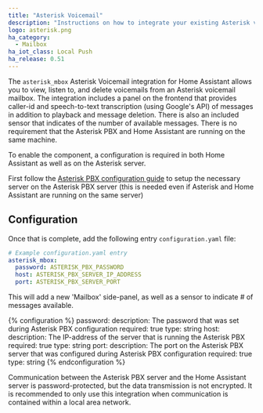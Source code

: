 ```yaml
---
title: "Asterisk Voicemail"
description: "Instructions on how to integrate your existing Asterisk voicemail within Home Assistant."
logo: asterisk.png
ha_category:
  - Mailbox
ha_iot_class: Local Push
ha_release: 0.51
---
```


The `asterisk_mbox` Asterisk Voicemail integration for Home Assistant allows you to view, listen to, and delete voicemails from an Asterisk voicemail mailbox. The integration includes a panel on the frontend that provides caller-id and speech-to-text transcription (using Google's API) of messages in addition to playback and message deletion. There is also an included sensor that indicates of the number of available messages. There is no requirement that the Asterisk PBX and Home Assistant are running on the same machine.

To enable the component, a configuration is required in both Home Assistant as well as on the Asterisk server.

First follow the [Asterisk PBX configuration guide](/docs/asterisk_mbox/) to setup the necessary server on the Asterisk PBX server (this is needed even if Asterisk and Home Assistant are running on the same server)

## Configuration

Once that is complete, add the following entry `configuration.yaml` file:

```yaml
# Example configuration.yaml entry
asterisk_mbox:
  password: ASTERISK_PBX_PASSWORD
  host: ASTERISK_PBX_SERVER_IP_ADDRESS
  port: ASTERISK_PBX_SERVER_PORT
```

This will add a new 'Mailbox' side-panel, as well as a sensor to indicate # of messages available.

{% configuration %}
password:
  description: The password that was set during Asterisk PBX configuration
  required: true
  type: string
host:
  description: The IP-address of the server that is running the Asterisk PBX
  required: true
  type: string
port:
  description: The port on the Asterisk PBX server that was configured during Asterisk PBX configuration
  required: true
  type: string
{% endconfiguration %}

<div class='note warning'>
Communication between the Asterisk PBX server and the Home Assistant server is password-protected, but the data transmission is not encrypted. It is recommended to only use this integration when communication is contained within a local area network.
</div>
